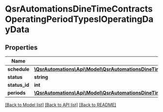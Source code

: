 # QsrAutomationsDineTimeContractsOperatingPeriodTypesIOperatingDayData

## Properties
Name | Type | Description | Notes
------------ | ------------- | ------------- | -------------
**schedule** | [**\QsrAutomations\Api\Model\QsrAutomationsDineTimeContractsSchedulingTypesISchedule**](QsrAutomationsDineTimeContractsSchedulingTypesISchedule.md) |  | [optional] 
**status** | **string** |  | [optional] 
**status_id** | **int** |  | [optional] 
**periods** | [**\QsrAutomations\Api\Model\QsrAutomationsDineTimeContractsOperatingPeriodTypesIOperatingPeriodData[]**](QsrAutomationsDineTimeContractsOperatingPeriodTypesIOperatingPeriodData.md) |  | [optional] 

[[Back to Model list]](../README.md#documentation-for-models) [[Back to API list]](../README.md#documentation-for-api-endpoints) [[Back to README]](../README.md)


